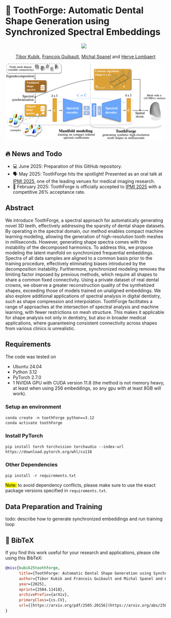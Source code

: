 # 🦷 ToothForge: Automatic Dental Shape Generation using Synchronized Spectral Embeddings

<div align="center">
  <a href="https://arxiv.org/abs/2504.11418"><img src="https://img.shields.io/badge/ArXiv-2504.11418-red"></a> &ensp;
</div>

<div align="center">
  
[Tibor Kubik](https://scholar.google.com/citations?user=Zb6MSKcAAAAJ), [Francois Guibault](https://scholar.google.com/citations?user=KF8zbPUAAAAJ&hl=sk&oi=ao), [Michal Spanel](https://scholar.google.com/citations?hl=sk&user=75XIbgQAAAAJ) and [Herve Lombaert](https://scholar.google.com/citations?hl=sk&user=KQbyRzIAAAAJ)

![Diagram](assets/method-outline.png)

</div>


## 🔥 News and Todo
* 💻 June 2025: Preparation of this GitHub repository.
* 🗣️ May 2025: ToothForge hits the spotlight! Presented as an oral talk at [IPMI 2025](https://ipmi2025.org/), one of the leading venues for medical imaging research.
* 🎉 February 2025: ToothForge is officially accepted to [IPMI 2025](https://ipmi2025.org/) with a competitive 26% acceptance rate.

## Abstract
We introduce ToothForge, a spectral approach for automatically generating novel 3D teeth, effectively addressing the sparsity of dental shape datasets. By operating in the spectral domain, our method enables compact machine learning modeling, allowing the generation of high-resolution tooth meshes in milliseconds. However, generating shape spectra comes with the instability of the decomposed harmonics. To address this, we propose modeling the latent manifold on synchronized frequential embeddings. Spectra of all data samples are aligned to a common basis prior to the training procedure, effectively eliminating biases introduced by the decomposition instability. Furthermore, synchronized modeling removes the limiting factor imposed by previous methods, which require all shapes to share a common fixed connectivity. Using a private dataset of real dental crowns, we observe a greater reconstruction quality of the synthetized shapes, exceeding those of models trained on unaligned embeddings. We also explore additional applications of spectral analysis in digital dentistry, such as shape compression and interpolation. ToothForge facilitates a range of approaches at the intersection of spectral analysis and machine learning, with fewer restrictions on mesh structure. This makes it applicable for shape analysis not only in dentistry, but also in broader medical applications, where guaranteeing consistent connectivity across shapes from various clinics is unrealistic.

## Requirements
The code was tested on

* Ubuntu 24.04
* Python 3.12
* PyTorch 2.7.0
* 1 NVIDIA GPU with CUDA version 11.8 (the method is not memory heavy, at least when using 256 embeddings, so any gpu with at least 8GB will work).

### Setup an environment
```shell
conda create -n toothForge python==3.12
conda activate toothForge
```
### Install PyTorch
```shell
pip install torch torchvision torchaudio --index-url https://download.pytorch.org/whl/cu118
```

### Other Dependencies
```shell
pip install -r requirements.txt
```
<mark>Note:</mark> to avoid dependency conflicts, please make sure to use the exact package versions specified in `requirements.txt`. 

## Data Preparation and Training
todo: describe how to generate synchronized embeddings and run training loop

## 🔗 BibTeX
If you find this work useful for your research and applications, please cite using this BibTeX:

```bibtex
@misc{kubik25toothforge,
      title={ToothForge: Automatic Dental Shape Generation using Synchronized Spectral Embeddings}, 
      author={Tibor Kubik and Francois Guibault and Michal Spanel and Herve Lombaert},
      year={2025},
      eprint={2504.11418},
      archivePrefix={arXiv},
      primaryClass={cs.CV},
      url={[https://arxiv.org/pdf/2505.20156](https://arxiv.org/abs/2504.11418)}, 
}
```
